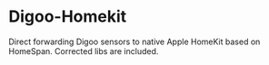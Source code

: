 # Digoo-Homekit
Direct forwarding Digoo sensors to native Apple HomeKit based on HomeSpan. Corrected libs are included. 
